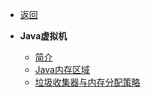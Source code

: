 * [返回](/menu/java)

* **Java虚拟机**
  * [简介](/modules/java/jvm/index.md)
  * [Java内存区域](/modules/java/jvm/Java内存区域.md)
  * [垃圾收集器与内存分配策略](/modules/java/jvm/垃圾收集器与内存分配策略.md)

